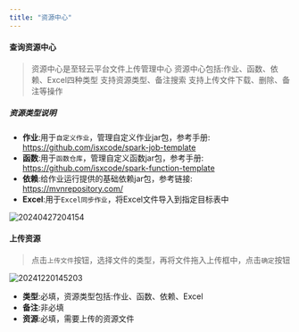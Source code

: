 ```yaml
---
title: "资源中心"
---
```


#### 查询资源中心

> 资源中心是至轻云平台文件上传管理中心 
> 资源中心包括:作业、函数、依赖、Excel四种类型 
> 支持资源类型、备注搜索 
> 支持上传文件下载、删除、备注等操作

##### 资源类型说明

- **作业**:用于`自定义作业`，管理自定义作业jar包，参考手册: https://github.com/isxcode/spark-job-template 
- **函数**:用于`函数仓库`，管理自定义函数jar包，参考手册: https://github.com/isxcode/spark-function-template 
- **依赖**:给作业运行提供的基础依赖jar包，参考链接: https://mvnrepository.com/ 
- **Excel**:用于`Excel同步作业`，将Excel文件导入到指定目标表中

![20240427204154](https://img.isxcode.com/picgo/20240427204154.png)

#### 上传资源

> 点击`上传文件`按钮，选择文件的类型，再将文件拖入上传框中，点击`确定`按钮

![20241220145203](https://img.isxcode.com/picgo/20241220145203.png)

- **类型**:必填，资源类型包括:作业、函数、依赖、Excel 
- **备注**:非必填 
- **资源**:必填，需要上传的资源文件